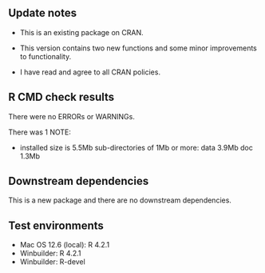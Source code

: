 ## Update notes
* This is an existing package on CRAN.  
* This version contains two new functions and some minor improvements to functionality.

* I have read and agree to all CRAN policies.

## R CMD check results
There were no ERRORs or WARNINGs. 

There was 1 NOTE:

*   installed size is  5.5Mb
    sub-directories of 1Mb or more:
      data   3.9Mb
      doc    1.3Mb

## Downstream dependencies
This is a new package and there are no downstream dependencies.

## Test environments
* Mac OS 12.6 (local): R 4.2.1
* Winbuilder: R 4.2.1
* Winbuilder: R-devel

